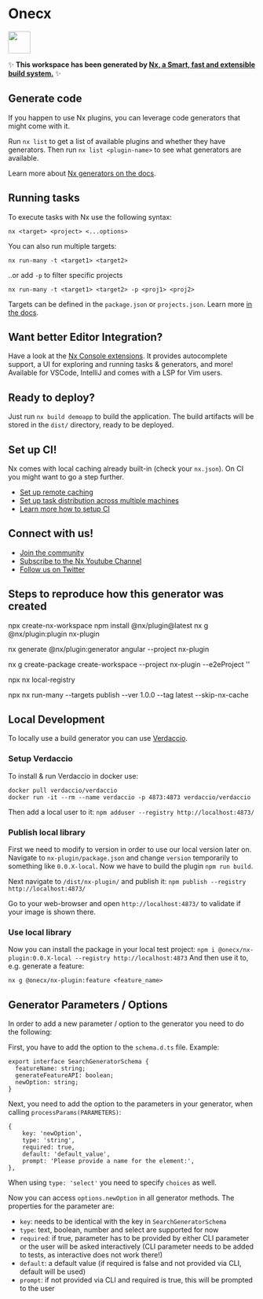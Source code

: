 # Onecx

<a alt="Nx logo" href="https://nx.dev" target="_blank" rel="noreferrer"><img src="https://raw.githubusercontent.com/nrwl/nx/master/images/nx-logo.png" width="45"></a>

✨ **This workspace has been generated by [Nx, a Smart, fast and extensible build system.](https://nx.dev)** ✨

## Generate code

If you happen to use Nx plugins, you can leverage code generators that might come with it.

Run `nx list` to get a list of available plugins and whether they have generators. Then run `nx list <plugin-name>` to see what generators are available.

Learn more about [Nx generators on the docs](https://nx.dev/plugin-features/use-code-generators).

## Running tasks

To execute tasks with Nx use the following syntax:

```
nx <target> <project> <...options>
```

You can also run multiple targets:

```
nx run-many -t <target1> <target2>
```

..or add `-p` to filter specific projects

```
nx run-many -t <target1> <target2> -p <proj1> <proj2>
```

Targets can be defined in the `package.json` or `projects.json`. Learn more [in the docs](https://nx.dev/core-features/run-tasks).

## Want better Editor Integration?

Have a look at the [Nx Console extensions](https://nx.dev/nx-console). It provides autocomplete support, a UI for exploring and running tasks & generators, and more! Available for VSCode, IntelliJ and comes with a LSP for Vim users.

## Ready to deploy?

Just run `nx build demoapp` to build the application. The build artifacts will be stored in the `dist/` directory, ready to be deployed.

## Set up CI!

Nx comes with local caching already built-in (check your `nx.json`). On CI you might want to go a step further.

- [Set up remote caching](https://nx.dev/core-features/share-your-cache)
- [Set up task distribution across multiple machines](https://nx.dev/nx-cloud/features/distribute-task-execution)
- [Learn more how to setup CI](https://nx.dev/recipes/ci)

## Connect with us!

- [Join the community](https://nx.dev/community)
- [Subscribe to the Nx Youtube Channel](https://www.youtube.com/@nxdevtools)
- [Follow us on Twitter](https://twitter.com/nxdevtools)


## Steps to reproduce how this generator was created

npx create-nx-workspace
npm install @nx/plugin@latest
nx g @nx/plugin:plugin nx-plugin

nx generate @nx/plugin:generator angular --project nx-plugin

nx g create-package create-workspace --project nx-plugin --e2eProject ''

npx nx local-registry

npx nx run-many --targets publish --ver 1.0.0 --tag latest --skip-nx-cache


## Local Development
To locally use a build generator you can use [Verdaccio](https://verdaccio.org/).

### Setup Verdaccio
To install & run Verdaccio in docker use:
```
docker pull verdaccio/verdaccio
docker run -it --rm --name verdaccio -p 4873:4873 verdaccio/verdaccio
```

Then add a local user to it: `npm adduser --registry http://localhost:4873/`

### Publish local library
First we need to modify to version in order to use our local version later on.
Navigate to `nx-plugin/package.json` and change `version` temporarily to something like `0.0.X-local`.
Now we have to build the plugin `npm run build`.

Next navigate to `/dist/nx-plugin/` and publish it: `npm publish --registry http://localhost:4873/`

Go to your web-browser and open `http://localhost:4873/` to validate if your image is shown there.

### Use local library
Now you can install the package in your local test project:
`npm i @onecx/nx-plugin:0.0.X-local --registry http://localhost:4873`
And then use it to, e.g. generate a feature:
```
nx g @onecx/nx-plugin:feature <feature_name>
```



## Generator Parameters / Options
In order to add a new parameter / option to the generator you need to do the following:

First, you have to add the option to the `schema.d.ts` file.
Example:
```
export interface SearchGeneratorSchema {
  featureName: string;
  generateFeatureAPI: boolean;
  newOption: string;
}
```

Next, you need to add the option to the parameters in your generator, when calling `processParams(PARAMETERS)`:
```
{
    key: 'newOption',
    type: 'string',
    required: true,
    default: 'default_value',
    prompt: 'Please provide a name for the element:',
},
```

When using `type: 'select'` you need to specify `choices` as well.

Now you can access `options.newOption` in all generator methods.
The properties for the parameter are:
- `key`: needs to be identical with the key in `SearchGeneratorSchema`
- `type`: text, boolean, number and select are supported for now
- `required`: if true, parameter has to be provided by either CLI parameter or the user will be asked interactively (CLI parameter needs to be added to tests, as interactive does not work there!)
- `default`: a default value (if required is false and not provided via CLI, default will be used)
- `prompt`: if not provided via CLI and required is true, this will be prompted to the user 
